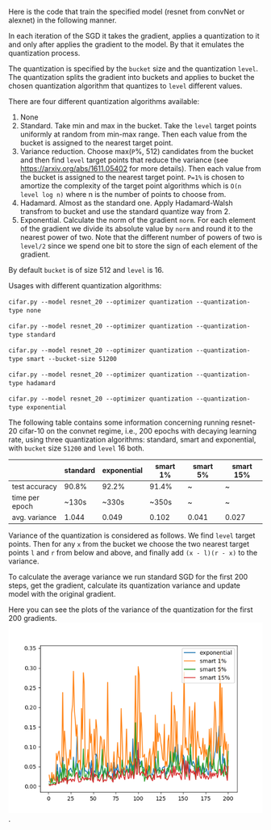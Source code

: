 Here is the code that train the specified model (resnet from convNet or alexnet) in the following manner.

In each iteration of the SGD it takes the gradient, applies a quantization to it and only after applies the gradient to the model.
By that it emulates the quantization process.

The quantization is specified by the `bucket` size and the quantization `level`. The quantization
splits the gradient into buckets and applies to bucket the chosen quantization algorithm that quantizes to `level` different values.

There are four different quantization algorithms available:
1. None
2. Standard. Take min and max in the bucket. Take the `level` target points uniformly at random from min-max range.
Then each value from the bucket is assigned to the nearest target point.
3. Variance reduction. Choose max(`P`%, 512) candidates from the bucket and then find `level` target points that
reduce the variance (see https://arxiv.org/abs/1611.05402 for more details). Then each value from
the bucket is assigned to the nearest target point.
`P=1%` is chosen to amortize the complexity of the target point algorithms which is `O(n level log n)` where n is the number
of points to choose from.
4. Hadamard. Almost as the standard one. Apply Hadamard-Walsh transfrom to bucket and use the standard quantize way from 2.
5. Exponential. Calculate the norm of the gradient `norm`. For each element of the gradient we divide its absolute value by `norm` and
round it to the nearest power of two. Note that the different number of powers of two is `level/2` since
we spend one bit to store the sign of each element of the gradient.

By default `bucket` is of size 512 and `level` is 16.

Usages with different quantization algorithms:

`cifar.py --model resnet_20 --optimizer quantization --quantization-type none`

`cifar.py --model resnet_20 --optimizer quantization --quantization-type standard`

`cifar.py --model resnet_20 --optimizer quantization --quantization-type smart --bucket-size 51200`

`cifar.py --model resnet_20 --optimizer quantization --quantization-type hadamard`

`cifar.py --model resnet_20 --optimizer quantization --quantization-type exponential`

The following table contains some information concerning running resnet-20 cifar-10 on the convnet regime, i.e., 200 epochs
with decaying learning rate, using three quantization algorithms: standard, smart and exponential, with `bucket` size `51200` and `level` 16 both.

|               |standard | exponential| smart 1% | smart 5% | smart 15% |
|---------------|---------|------------|----------|----------|-----------|
|test accuracy  |  90.8%  | 92.2%      |91.4%     |    ~     |    ~      |
|time per epoch | ~130s   | ~330s      | ~350s    |    ~     |    ~      |
|avg. variance  | 1.044   |  0.049     |  0.102   |  0.041   |   0.027   |

Variance of the quantization is considered as follows. We find `level` target points. Then for any `x` from the bucket
we choose the two nearest target points `l` and `r` from below and above, and finally add `(x - l)(r - x)` to the variance.

To calculate the average variance we run standard SGD for the first 200 steps,
get the gradient, calculate its quantization variance and update model with
the original gradient.

Here you can see the plots of the variance of the quantization for the first 200 gradients.
![](plot/variance-plot.png).